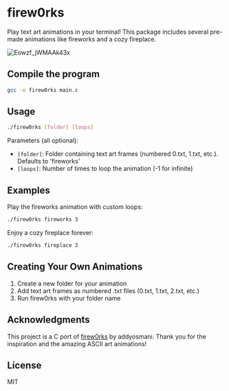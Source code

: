 # firew0rks

Play text art animations in your terminal! This package includes several pre-made animations like fireworks and a cozy fireplace.

![Eowzf_jWMAAk43x](https://github.com/user-attachments/assets/58d4c0ef-9f0b-49ae-80f0-4e12db3e34f0)

## Compile the program

```bash
gcc -o firew0rks main.c
```

## Usage

```bash
./firew0rks [folder] [loops]
```

Parameters (all optional):
- `[folder]`: Folder containing text art frames (numbered 0.txt, 1.txt, etc.). Defaults to 'fireworks'
- `[loops]`: Number of times to loop the animation (-1 for infinite)

## Examples
Play the fireworks animation with custom loops:
```bash
./firew0rks fireworks 3
```

Enjoy a cozy fireplace forever:
```bash
./firew0rks fireplace 3
```

## Creating Your Own Animations

1. Create a new folder for your animation
2. Add text art frames as numbered .txt files (0.txt, 1.txt, 2.txt, etc.)
3. Run firew0rks with your folder name

## Acknowledgments

This project is a C port of [firew0rks](https://github.com/addyosmani/firew0rks) by addyosmani. Thank you for the inspiration and the amazing ASCII art animations!

## License

MIT
